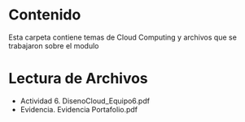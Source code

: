 # Contenido
Esta carpeta contiene temas de Cloud Computing y archivos que se trabajaron sobre el modulo

# Lectura de Archivos

* Actividad 6. DisenoCloud_Equipo6.pdf
* Evidencia. Evidencia Portafolio.pdf
